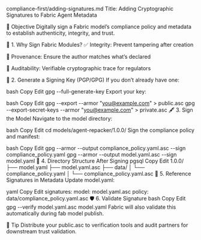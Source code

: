 compliance-first/adding-signatures.md
Title: Adding Cryptographic Signatures to Fabric Agent Metadata

🎯 Objective
Digitally sign a Fabric model’s compliance policy and metadata to establish authenticity, integrity, and trust.

📄 1. Why Sign Fabric Modules?
✅ Integrity: Prevent tampering after creation

🔐 Provenance: Ensure the author matches what’s declared

🧾 Auditability: Verifiable cryptographic trace for regulators

🔧 2. Generate a Signing Key (PGP/GPG)
If you don’t already have one:

bash
Copy
Edit
gpg --full-generate-key
Export your key:

bash
Copy
Edit
gpg --export --armor "you@example.com" > public.asc
gpg --export-secret-keys --armor "you@example.com" > private.asc
🖋️ 3. Sign the Model
Navigate to the model directory:

bash
Copy
Edit
cd models/agent-repacker/1.0.0/
Sign the compliance policy and manifest:

bash
Copy
Edit
gpg --armor --output compliance_policy.yaml.asc --sign compliance_policy.yaml
gpg --armor --output model.yaml.asc --sign model.yaml
📁 4. Directory Structure After Signing
pgsql
Copy
Edit
1.0.0/
├── model.yaml
├── model.yaml.asc
├── data/
│   └── compliance_policy.yaml
│   └── compliance_policy.yaml.asc
🔗 5. Reference Signatures in Metadata
Update model.yaml:

yaml
Copy
Edit
signatures:
  model: model.yaml.asc
  policy: data/compliance_policy.yaml.asc
🛡️ 6. Validate Signature
bash
Copy
Edit
gpg --verify model.yaml.asc model.yaml
Fabric will also validate this automatically during fab model publish.

🧠 Tip
Distribute your public.asc to verification tools and audit partners for downstream trust validation.
